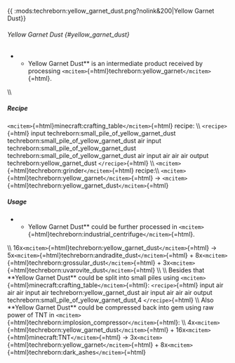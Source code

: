{{ :mods:techreborn:yellow_garnet_dust.png?nolink&200\|Yellow Garnet
Dust}}

###### Yellow Garnet Dust {#yellow_garnet_dust}

-   -   Yellow Garnet Dust\*\* is an intermediate product received by
        processing
        `<mcitem>`{=html}techreborn:yellow_garnet`</mcitem>`{=html}.

\\\\

##### Recipe

`<mcitem>`{=html}minecraft:crafting_table`</mcitem>`{=html} recipe: \\\\
`<recipe>`{=html} input techreborn:small_pile_of_yellow_garnet_dust
techreborn:small_pile_of_yellow_garnet_dust air input
techreborn:small_pile_of_yellow_garnet_dust
techreborn:small_pile_of_yellow_garnet_dust air input air air air output
techreborn:yellow_garnet_dust `</recipe>`{=html} \\\\
`<mcitem>`{=html}techreborn:grinder`</mcitem>`{=html} recipe:\\\\
`<mcitem>`{=html}techreborn:yellow_garnet`</mcitem>`{=html} -\>
`<mcitem>`{=html}techreborn:yellow_garnet_dust`</mcitem>`{=html}

##### Usage

-   -   Yellow Garnet Dust\*\* could be further processed in
        `<mcitem>`{=html}techreborn:industrial_centrifuge`</mcitem>`{=html}.

\\\\ 16x`<mcitem>`{=html}techreborn:yellow_garnet_dust`</mcitem>`{=html}
-\> 5x`<mcitem>`{=html}techreborn:andradite_dust`</mcitem>`{=html} +
8x`<mcitem>`{=html}techreborn:grossular_dust`</mcitem>`{=html} +
3x`<mcitem>`{=html}techreborn:uvarovite_dust`</mcitem>`{=html} \\\\ \\\\
Besides that \*\*Yellow Garnet Dust\*\* could be split into small piles
using `<mcitem>`{=html}minecraft:crafting_table`</mcitem>`{=html}:
`<recipe>`{=html} input air air air input air
techreborn:yellow_garnet_dust air input air air air output
techreborn:small_pile_of_yellow_garnet_dust,4 `</recipe>`{=html} \\\\
Also \*\*Yellow Garnet Dust\*\* could be compressed back into gem using
raw power of TNT in
`<mcitem>`{=html}techreborn:implosion_compressor`</mcitem>`{=html}: \\\\
4x`<mcitem>`{=html}techreborn:yellow_garnet_dust`</mcitem>`{=html} +
16x`<mcitem>`{=html}minecraft:TNT`</mcitem>`{=html} -\>
3x`<mcitem>`{=html}techreborn:yellow_garnet`</mcitem>`{=html} +
8x`<mcitem>`{=html}techreborn:dark_ashes`</mcitem>`{=html}
